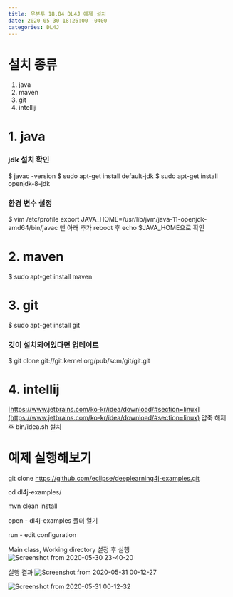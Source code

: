 ```yaml
---
title: 우분투 18.04 DL4J 예제 설치
date: 2020-05-30 18:26:00 -0400
categories: DL4J
---
```


# 설치 종류
1. java
2. maven
3. git
4. intellij

# 1. java

### jdk 설치 확인

$ javac -version
$ sudo apt-get install default-jdk
$ sudo apt-get install openjdk-8-jdk

### 환경 변수 설정

$ vim /etc/profile
export JAVA_HOME=/usr/lib/jvm/java-11-openjdk-amd64/bin/javac 맨 아래 추가
reboot 후 echo $JAVA_HOME으로 확인

# 2. maven
$ sudo apt-get install maven

# 3. git
$ sudo apt-get install git

### 깃이 설치되어있다면 업데이트

$ git clone git://git.kernel.org/pub/scm/git/git.git

# 4. intellij
[https://www.jetbrains.com/ko-kr/idea/download/#section=linux](https://www.jetbrains.com/ko-kr/idea/download/#section=linux)
압축 해제 후 bin/idea.sh 설치

# 예제 실행해보기
git clone https://github.com/eclipse/deeplearning4j-examples.git

cd dl4j-examples/

mvn clean install

open - dl4j-examples 폴더 열기

run - edit configuration

 Main class, Working directory 설정 후 실행
![Screenshot from 2020-05-30 23-40-20](https://user-images.githubusercontent.com/51734550/83331787-24f42280-a2d3-11ea-93ea-c99fb8399437.png)

실행 결과
![Screenshot from 2020-05-31 00-12-27](https://user-images.githubusercontent.com/51734550/83331892-74d2e980-a2d3-11ea-9056-79e12dbff799.png)

![Screenshot from 2020-05-31 00-12-32](https://user-images.githubusercontent.com/51734550/83331893-76041680-a2d3-11ea-985f-9eb6b8ed6e41.png)

<!--stackedit_data:
eyJoaXN0b3J5IjpbLTczNjY2NjM5MywtOTQ1NDYzODM5LC05OD
Q0MDI4MTMsLTE3NDEzNzM1MDFdfQ==
-->
